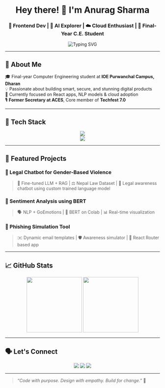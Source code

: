 <h1 align="center">Hey there! 👋 I'm Anurag Sharma</h1>
<h3 align="center">🚀 Frontend Dev | 🤖 AI Explorer | ☁️ Cloud Enthusiast | 🧠 Final-Year C.E. Student</h3>

<p align="center">
  <img src="https://readme-typing-svg.demolab.com?font=Fira+Code&duration=3000&pause=1000&color=00F9FF&center=true&vCenter=true&width=435&lines=Building+beautiful+UIs;Exploring+LLMs+and+NLP;Lover+of+clean+code+and+cloud;React.+AI.+Cloud.+Repeat." alt="Typing SVG" />
</p>

---

## 🧠 About Me

🎓 Final-year Computer Engineering student at **IOE Purwanchal Campus, Dharan**  
💡 Passionate about building smart, secure, and stunning digital products  
🎯 Currently focused on React apps, NLP models & cloud adoption  
🎙️ **Former Secretary at ACES**, Core member of **Techfest 7.0**

---

## 🧰 Tech Stack

<p align="center">
  <img src="https://skillicons.dev/icons?i=js,ts,react,tailwind,html,css,nodejs,py,cpp,github,vscode,firebase,supabase,figma,git" /><br/>
  <img src="https://skillicons.dev/icons?i=linux,postgres,vercel,netlify,redux,nextjs,express" />
</p>

---

## 🧪 Featured Projects

### 🧠 Legal Chatbot for Gender-Based Violence  
> 🤖 Fine-tuned LLM + RAG | ⚖️ Nepal Law Dataset | 🧾 Legal awareness chatbot using custom trained language model

### 🌈 Sentiment Analysis using BERT  
> 🗣️ NLP + GoEmotions | 🎯 BERT on Colab | 📊 Real-time visualization

### 🎯 Phishing Simulation Tool  
> ✉️ Dynamic email templates | 🛡️ Awareness simulator | 🔗 React Router based app

---

## 📈 GitHub Stats

<p align="center">
  <img src="https://github-readme-stats.vercel.app/api?username=anurag3345&show_icons=true&theme=tokyonight" height="180"/>
  <img src="https://github-readme-streak-stats.herokuapp.com/?user=anurag3345&theme=tokyonight" height="180"/>
</p>

---

## 🗣️ Let's Connect

<p align="center">
  <a href="mailto:anuragsharma.official@gmail.com"><img src="https://img.shields.io/badge/Gmail-D14836?style=for-the-badge&logo=gmail&logoColor=white"/></a>
  <a href="https://github.com/anurag3345"><img src="https://img.shields.io/badge/GitHub-100000?style=for-the-badge&logo=github&logoColor=white"/></a>
  <a href="https://linkedin.com/in/anuragsharma-official"><img src="https://img.shields.io/badge/LinkedIn-0077B5?style=for-the-badge&logo=linkedin&logoColor=white"/></a>
</p>

---

> _“Code with purpose. Design with empathy. Build for change.”_ 🌟
